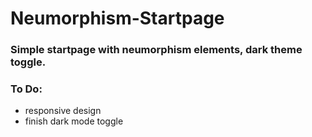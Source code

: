 # Neumorphism-Startpage
### Simple startpage with neumorphism elements, dark theme toggle.

### To Do:

- responsive design
- finish dark mode toggle
